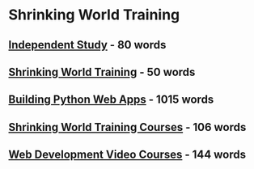 # Shrinking World Training


## [Independent Study](/training/IndependentStudy.md) - 80 words


## [Shrinking World Training](/training/Index.md) - 50 words


## [Building Python Web Apps](/training/PythonWebApps.md) - 1015 words


## [Shrinking World Training Courses](/training/TrainingCourses.md) - 106 words


## [Web Development Video Courses](/training/VideoCourses.md) - 144 words

